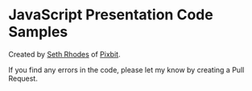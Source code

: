 # JavaScript Presentation Code Samples
Created by [Seth Rhodes](https://github.com/sirhodes) of [Pixbit](http://thinkpixbit.com).

If you find any errors in the code, please let my know by creating a Pull Request.
